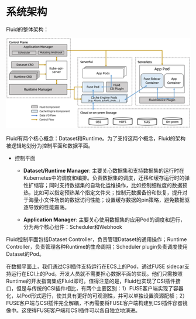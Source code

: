 # 系统架构

Fluid的整体架构：

![](../../../static/concepts/architecture.png)


Fluid有两个核心概念：Dataset和Runtime。为了支持这两个概念，Fluid的架构被逻辑地划分为控制平面和数据平面。


- 控制平面 

  - **Dataset/Runtime Manager**: 主要关心数据集和支持数据集的运行时在Kubernetes中的调度和编排。负责数据集的调度，迁移和缓存运行时的弹性扩缩容；同时支持数据集的自动化运维操作，比如控制细粒度的数据预热，比如可以指定预热某个指定文件夹；控制元数据备份和恢复，提升对于海量小文件场景的数据访问性能；设置缓存数据的pin策略，避免数据驱逐导致的性能震荡。


  - **Application Manager**: 主要关心使用数据集的应用Pod的调度和运行，分为两个核心组件：Scheduler和Webhook






Fluid控制平面包括Dataset Controller，负责管理Dataset的通用操作；Runtime Controller，负责管理各种Runtime的生命周期；Scheduler plugin负责调度使用Dataset的Pod。

在数据平面上，我们通过CSI插件支持运行在ECS上的Pod，通过FUSE sidecar支持运行在ECI上的Pod。开发人员就不需要担心数据平面的实现。他们只需按照Runtime的开发指南集成Fluid即可。值得注意的是，Fluid也实现了CSI插件接口，但是与传统的CSI插件相比，有两个主要区别：1）FUSE客户端实现了容器化，以Pod形式运行，使其具有更好的可观测性，并可以单独设置资源配额；2）FUSE客户端与CSI插件完全解耦，不再需要将FUSE客户端构建到CSI插件容器镜像中。这使得FUSE客户端和CSI插件可以各自独立地演进。

